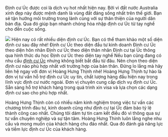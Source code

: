 Định cư Úc được coi là dịch vụ hot nhất hiện nay. Bởi vì đất nước Australia xinh đẹp này được mệnh danh là vùng đất đáng sống nhất trên thế giới. Bạn sẽ tận hưởng môi trường trong lành cùng với sự thân thiện của người dân bản địa. Qua đó giúp bạn nhanh chóng hòa nhập định cư Úc từ tay nghề cho đến cuộc sống.

![](https://www.didinhcu.vn/wp-content/uploads/2022/02/DINH-CU-O-UC-DIEN-DAU-TU.jpg)
Hiện nay có rất nhiều diện định cư Úc. Bạn có thể tham khảo một số diện định cư sau đây nhé!
Định cư Úc theo diện đầu tư kinh doanh
Định cư Úc theo diện hôn nhân
Định cư Úc theo diện thân nhân
Định cư tại Úc thông qua hình thức du học
Định cư Úc theo diện tay nghề
Nếu bạn cũng đang có nhu cầu [định cư Úc](https://www.didinhcu.vn/dau-tu-va-dinh-cu-uc/) nhưng không biết bắt đầu từ đâu. Nên chọn theo diện định cư nào phù hợp nhất với trường hợp của bản thân. Đừng lo lắng mà hãy liên hệ ngay với đơn vị Hoàng Hưng Thịnh nhé!
Hoàng Hưng Thịnh tự hào là đơn vị tư vấn hỗ trợ định cư Úc uy tín, chất lượng hàng đầu hiện nay trong lĩnh vực định cư nước ngoài. Đơn vị chuyên cung cấp dịch vụ định cư Úc. Sẵn sàng hỗ trợ khách hàng trong quá trình xin visa và lựa chọn các dạng định cư sao cho phù hợp nhất.

Hoàng Hưng Thịnh còn có nhiều năm kinh nghiệm trong việc tư vấn các chương trình đàu tư, kinh doanh cũng như định cư tại Úc đảm bảo tỷ lệ thành công cao nhất. Chúng tôi dám tự tin cam kết điều đó vì thông qua sự tư vấn chuyên nghiệp và sự tận tâm.
Hoàng Hưng Thinh luôn lắng nghe nhu cầu và mong muốn của khách hàng chu đáo nhất. Qua đó đánh giá năng lực và tiềm lực định cư Úc của khách hàng.

